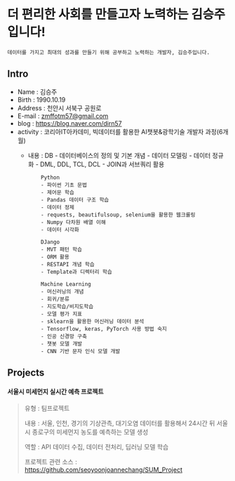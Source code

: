# 더 편리한 사회를 만들고자 노력하는 김승주입니다!
```
데이터를 가지고 최대의 성과를 만들기 위해 공부하고 노력하는 개발자, 김승주입니다.
```

## Intro
* Name : 김승주
* Birth : 1990.10.19
* Address : 천안시 서북구 공원로
* E-mail : zmffotm57@gmail.com
* blog : https://blog.naver.com/dirn57
* activity : 코리아IT아카데미, 빅데이터를 활용한 AI챗봇&광학기술 개발자 과정(6개월)
  - 내용 :  DB
            - 데이터베이스의 정의 및 기본 개념
            - 데이터 모델링
            - 데이터 정규화
            - DML, DDL, TCL, DCL
            - JOIN과 서브쿼리 활용

            Python
            - 파이썬 기초 문법
            - 제어문 학습
            - Pandas 데이터 구조 학습
            - 데이터 정제
            - requests, beautifulsoup, selenium을 활용한 웹크롤링
            - Numpy 다차원 배열 이해
            - 데이터 시각화

            DJango
            - MVT 패턴 학습
            - ORM 활용
            - RESTAPI 개념 학습
            - Template과 디렉터리 학습

            Machine Learning
            - 머신러닝의 개념
            - 회귀/분류
            - 지도학습/비지도학습
            - 모델 평가 지표
            - sklearn을 활용한 머신러닝 데이터 분석
            - Tensorflow, keras, PyTorch 사용 방법 숙지
            - 인공 신경망 구축
            - 챗봇 모델 개발
            - CNN 기반 문자 인식 모델 개발
            
## Projects
#### 서울시 미세먼지 실시간 예측 프로젝트
> 유형 : 팀프로젝트
> 
> 내용 : 서울, 인천, 경기의 기상관측, 대기오염 데이터를 활용해서 24시간 뒤 서울시 종로구의 미세먼지 농도를 예측하는 모델 생성
> 
> 역할 : API 데이터 수집, 데이터 전처리, 딥러닝 모델 학습
>
> 프로젝트 관련 소스 : https://github.com/seoyoonjoannechang/SUM_Project


